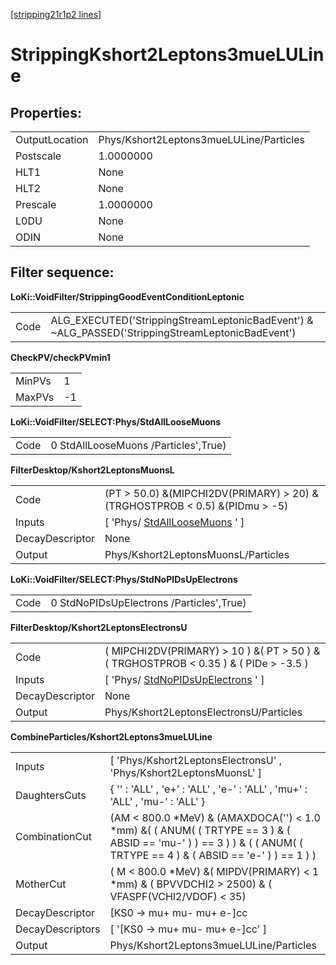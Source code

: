 [[stripping21r1p2 lines]](./stripping21r1p2-leptonic)

# StrippingKshort2Leptons3mueLULine

## Properties:

|                |                                         |
|----------------|-----------------------------------------|
| OutputLocation | Phys/Kshort2Leptons3mueLULine/Particles |
| Postscale      | 1.0000000                               |
| HLT1           | None                                    |
| HLT2           | None                                    |
| Prescale       | 1.0000000                               |
| L0DU           | None                                    |
| ODIN           | None                                    |

## Filter sequence:

**LoKi::VoidFilter/StrippingGoodEventConditionLeptonic**

|      |                                                                                                   |
|------|---------------------------------------------------------------------------------------------------|
| Code | ALG_EXECUTED('StrippingStreamLeptonicBadEvent') & \~ALG_PASSED('StrippingStreamLeptonicBadEvent') |

**CheckPV/checkPVmin1**

|        |     |
|--------|-----|
| MinPVs | 1   |
| MaxPVs | -1  |

**LoKi::VoidFilter/SELECT:Phys/StdAllLooseMuons**

|      |                                      |
|------|--------------------------------------|
| Code | 0 StdAllLooseMuons /Particles',True) |

**FilterDesktop/Kshort2LeptonsMuonsL**

|                 |                                                                               |
|-----------------|-------------------------------------------------------------------------------|
| Code            | (PT \> 50.0) &(MIPCHI2DV(PRIMARY) \> 20) &(TRGHOSTPROB \< 0.5) &(PIDmu \> -5) |
| Inputs          | [ 'Phys/ [StdAllLooseMuons](./stripping21r1p2-stdallloosemuons) ' ]         |
| DecayDescriptor | None                                                                          |
| Output          | Phys/Kshort2LeptonsMuonsL/Particles                                           |

**LoKi::VoidFilter/SELECT:Phys/StdNoPIDsUpElectrons**

|      |                                          |
|------|------------------------------------------|
| Code | 0 StdNoPIDsUpElectrons /Particles',True) |

**FilterDesktop/Kshort2LeptonsElectronsU**

|                 |                                                                                        |
|-----------------|----------------------------------------------------------------------------------------|
| Code            | ( MIPCHI2DV(PRIMARY) \> 10 ) &( PT \> 50 ) &( TRGHOSTPROB \< 0.35 ) & ( PIDe \> -3.5 ) |
| Inputs          | [ 'Phys/ [StdNoPIDsUpElectrons](./stripping21r1p2-stdnopidsupelectrons) ' ]          |
| DecayDescriptor | None                                                                                   |
| Output          | Phys/Kshort2LeptonsElectronsU/Particles                                                |

**CombineParticles/Kshort2Leptons3mueLULine**

|                  |                                                                                                                                                                        |
|------------------|------------------------------------------------------------------------------------------------------------------------------------------------------------------------|
| Inputs           | [ 'Phys/Kshort2LeptonsElectronsU' , 'Phys/Kshort2LeptonsMuonsL' ]                                                                                                    |
| DaughtersCuts    | { '' : 'ALL' , 'e+' : 'ALL' , 'e-' : 'ALL' , 'mu+' : 'ALL' , 'mu-' : 'ALL' }                                                                                           |
| CombinationCut   | (AM \< 800.0 \*MeV) & (AMAXDOCA('') \< 1.0 \*mm) &( ( ANUM( ( TRTYPE == 3 ) & ( ABSID == 'mu-' ) ) == 3 ) ) & ( ( ANUM( ( TRTYPE == 4 ) & ( ABSID == 'e-' ) ) == 1 ) ) |
| MotherCut        | ( M \< 800.0 \*MeV) &( MIPDV(PRIMARY) \< 1 \*mm) & ( BPVVDCHI2 \> 2500) & ( VFASPF(VCHI2/VDOF) \< 35)                                                                  |
| DecayDescriptor  | [KS0 -\> mu+ mu- mu+ e-]cc                                                                                                                                           |
| DecayDescriptors | [ '[KS0 -\> mu+ mu- mu+ e-]cc' ]                                                                                                                                   |
| Output           | Phys/Kshort2Leptons3mueLULine/Particles                                                                                                                                |

